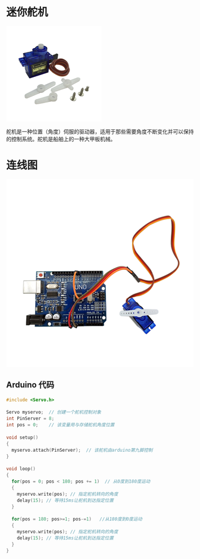 # 迷你舵机

![](/assets/迷你舵机.png)

舵机是一种位置（角度）伺服的驱动器，适用于那些需要角度不断变化并可以保持的控制系统。舵机是船舶上的一种大甲板机械。

# 连线图

![](/assets/迷你舵机连接.png)

## Arduino 代码

```cpp
#include <Servo.h> 

Servo myservo;  // 创建一个舵机控制对象
int PinServer = 8;
int pos = 0;    // 该变量用与存储舵机角度位置

void setup() 
{ 
  myservo.attach(PinServer);  // 该舵机由arduino第九脚控制
} 

void loop() 
{ 
  for(pos = 0; pos < 180; pos += 1)  // 从0度到180度运动 
  {
    myservo.write(pos); // 指定舵机转向的角度
    delay(15); // 等待15ms让舵机到达指定位置
  } 

  for(pos = 180; pos>=1; pos-=1)   //从180度到0度运动  
  {                                
    myservo.write(pos); // 指定舵机转向的角度 
    delay(15); // 等待15ms让舵机到达指定位置 
  } 
}
```



